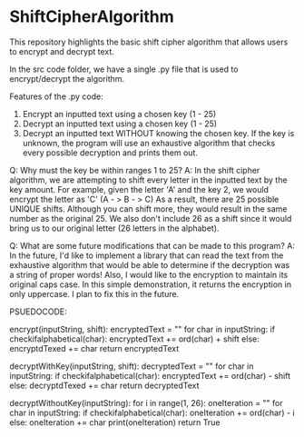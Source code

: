 # ShiftCipherAlgorithm
This repository highlights the basic shift cipher algorithm that allows users to encrypt and decrypt text. 

In the src code folder, we have a single .py file that is used to encrypt/decrypt the algorithm.

Features of the .py code:
1) Encrypt an inputted text using a chosen key (1 - 25)
2) Decrypt an inputted text using a chosen key (1 - 25)
3) Decrypt an inputted text WITHOUT knowing the chosen key.  If the key is unknown, 
the program will use an exhaustive algorithm that checks every possible decryption and prints them out.

Q: Why must the key be within ranges 1 to 25?
A: In the shift cipher algorithm, we are attempting to shift every letter in the inputted text by the key amount.
For example, given the letter 'A' and the key 2, we would encrypt the letter as 'C' (A - > B - > C)
As a result, there are 25 possible UNIQUE shifts.  Although you can shift more, they would result in the same number as the original 25.
We also don't include 26 as a shift since it would bring us to our original letter (26 letters in the alphabet).

Q: What are some future modifications that can be made to this program?
A: In the future, I'd like to implement a library that can read the text from the exhaustive algorithm that would be able to determine if the decryption was a string of proper words!  Also, I would like to the encryption to maintain its original caps case.  In this simple demonstration, it returns the encryption in only uppercase.  I plan to fix this in the future.

PSUEDOCODE:

encrypt(inputString, shift):
    encryptedText = ""
    for char in inputString:
        if checkifalphabetical(char):
            encryptedText += ord(char) + shift
        else:
            encryptdTexed += char
    return encryptedText

decryptWithKey(inputString, shift):
    decryptedText = ""
    for char in inputString:
        if checkifalphabetical(char):
            encryptedText += ord(char) - shift
        else:
            decryptdTexed += char
    return decryptedText

decryptWithoutKey(inputString):
    for i in range(1, 26):
        oneIteration = ""
        for char in inputString:
            if checkifalphabetical(char):
                oneIteration += ord(char) - i
            else:
                oneIteration += char
        print(oneIteration)
    return True

